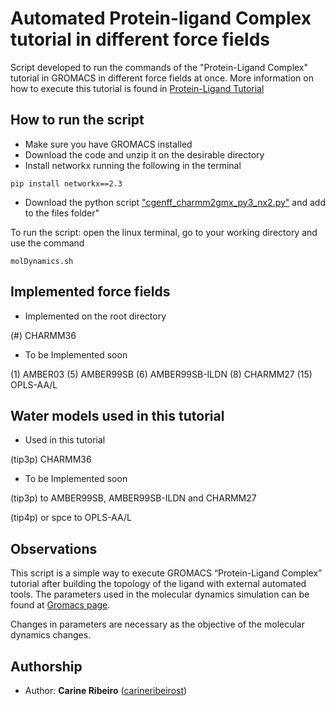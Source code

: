 # Automated Protein-ligand Complex tutorial in different force fields
Script developed to run the commands of the "Protein-Ligand Complex" tutorial in GROMACS in different force fields at once.
More information on how to execute this tutorial is found in [Protein-Ligand Tutorial](http://www.mdtutorials.com/gmx/complex/index.html)

## How to run the script 

* Make sure you have GROMACS installed
* Download the code and unzip it on the desirable directory
* Install networkx running the following in the terminal
```
pip install networkx==2.3
``` 
* Download the python script ["cgenff_charmm2gmx_py3_nx2.py"](https://www.charmm.org/archive/charmm/resources/charmm-force-fields/download.php?filename=CHARMM_ff_params_files/cgenff_charmm2gmx_py3_nx2.py) and add to the files folder"

To run the script: open the linux terminal, go to your working directory and use the command

```
molDynamics.sh
``` 


## Implemented force fields

* Implemented on the root directory

(#) CHARMM36

* To be Implemented soon 

(1) AMBER03
(5) AMBER99SB
(6) AMBER99SB-ILDN
(8) CHARMM27
(15) OPLS-AA/L

## Water models used in this tutorial 

* Used in this tutorial

(tip3p) CHARMM36 

* To be Implemented soon

(tip3p) to AMBER99SB, AMBER99SB-ILDN and CHARMM27 

(tip4p) or spce to OPLS-AA/L

## Observations

This script is a simple way to execute GROMACS “Protein-Ligand Complex” tutorial after building the topology of the ligand with external automated tools. The parameters used in the molecular dynamics simulation can be found at [Gromacs page](http://www.gromacs.org/).

Changes in parameters are necessary as the objective of the molecular dynamics changes.


## Authorship

* Author: **Carine Ribeiro** ([carineribeirost](https://github.com/carineribeirost))

